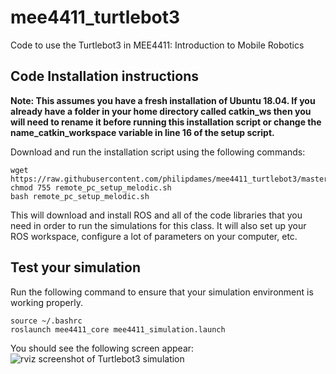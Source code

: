 # mee4411_turtlebot3
Code to use the Turtlebot3 in MEE4411: Introduction to Mobile Robotics

## Code Installation instructions
**Note: This assumes you have a fresh installation of Ubuntu 18.04. If you already have a folder in your home directory called catkin_ws then you will need to rename it before running this installation script or change the name_catkin_workspace variable in line 16 of the setup script.**

Download and run the installation script using the following commands:
```
wget https://raw.githubusercontent.com/philipdames/mee4411_turtlebot3/master/remote_pc_setup_melodic.sh
chmod 755 remote_pc_setup_melodic.sh
bash remote_pc_setup_melodic.sh
```    
This will download and install ROS and all of the code libraries that you need in order to run the simulations for this class.
It will also set up your ROS workspace, configure a lot of parameters on your computer, etc.


## Test your simulation
Run the following command to ensure that your simulation environment is working properly. 
```
source ~/.bashrc
roslaunch mee4411_core mee4411_simulation.launch
```
You should see the following screen appear:
![rviz screenshot of Turtlebot3 simulation](https://github.com/philipdames/mee4411_turtlebot3/blob/master/rviz_screenshot.PNG)
